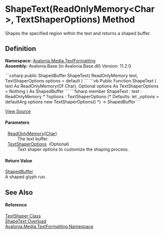 # ShapeText(ReadOnlyMemory&lt;Char&gt;, TextShaperOptions) Method


Shapes the specified region within the text and returns a shaped buffer.



## Definition
**Namespace:** <a href="N_Avalonia_Media_TextFormatting">Avalonia.Media.TextFormatting</a>  
**Assembly:** Avalonia.Base (in Avalonia.Base.dll) Version: 11.2.0

<Tabs groupId="api-code-preview">
<TabItem value="csharp" label="C#">
```csharp
public ShapedBuffer ShapeText(
	ReadOnlyMemory<char> text,
	TextShaperOptions options = default
)
```
</TabItem>
<TabItem value="vb" label="VB">
```vb
Public Function ShapeText ( 
	text As ReadOnlyMemory(Of Char),
	Optional options As TextShaperOptions = Nothing
) As ShapedBuffer
```
</TabItem>
<TabItem value="fsharp" label="F#">
```fsharp
member ShapeText : 
        text : ReadOnlyMemory<char> * 
        ?options : TextShaperOptions 
(* Defaults:
        let _options = defaultArg options new TextShaperOptions()
*)
-> ShapedBuffer 
```
</TabItem>
</Tabs>



<a href="https://github.com/AvaloniaUI/Avalonia/tree/master/src/Avalonia.Base/Media/TextFormatting/TextShaper.cs#L45" title="View the source code">View Source</a>



#### Parameters
<dl><dt>  <a href="https://learn.microsoft.com/dotnet/api/system.readonlymemory-1" target="_blank" rel="noopener noreferrer">ReadOnlyMemory</a>(<a href="https://learn.microsoft.com/dotnet/api/system.char" target="_blank" rel="noopener noreferrer">Char</a>)</dt><dd>The text buffer.</dd><dt>  <a href="T_Avalonia_Media_TextFormatting_TextShaperOptions">TextShaperOptions</a>  (Optional)</dt><dd>Text shaper options to customize the shaping process.</dd></dl>

#### Return Value
<a href="T_Avalonia_Media_TextFormatting_ShapedBuffer">ShapedBuffer</a>  
A shaped glyph run.

## See Also


#### Reference
<a href="T_Avalonia_Media_TextFormatting_TextShaper">TextShaper Class</a>  
<a href="Overload_Avalonia_Media_TextFormatting_TextShaper_ShapeText">ShapeText Overload</a>  
<a href="N_Avalonia_Media_TextFormatting">Avalonia.Media.TextFormatting Namespace</a>  

